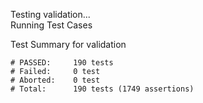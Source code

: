 
Testing validation...</br>
Running Test Cases

Test Summary for validation

    # PASSED:     190 tests
    # Failed:     0 test
    # Aborted:    0 test
    # Total:      190 tests (1749 assertions)
